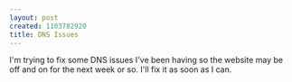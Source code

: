```yaml
--- 
layout: post
created: 1103782920
title: DNS Issues
---
```

I'm trying to fix some DNS issues I've been having so the website may be off and on for the next week or so.  I'll fix it as soon as I can.
